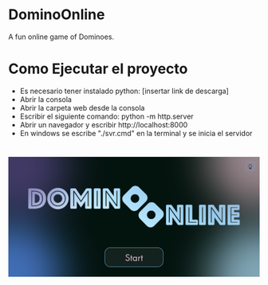 # DominoOnline

A fun online game of Dominoes.

# Como Ejecutar el proyecto

- Es necesario tener instalado python: [insertar link de descarga]
- Abrir la consola
- Abrir la carpeta web desde la consola
- Escribir el siguiente comando: python -m http.server
- Abrir un navegador y escribir http://localhost:8000
- En windows se escribe "./svr.cmd" en la terminal y se inicia el servidor

#

![Poster](https://github.com/Lachy200408/DominoOnline/blob/codigo/screenshot.png)
